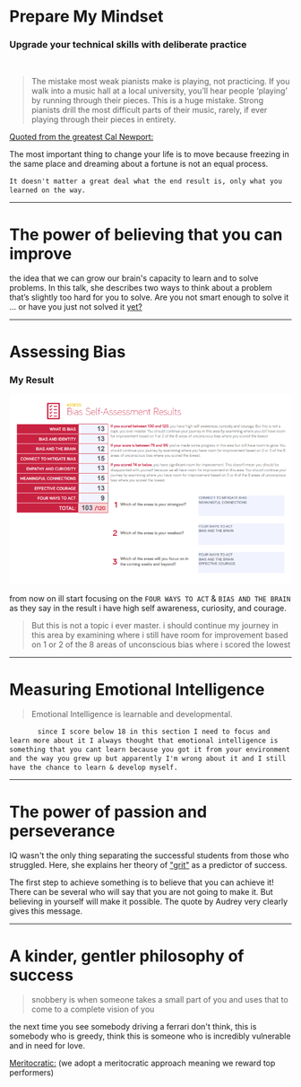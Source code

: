 # Prepare My Mindset 

### Upgrade your technical skills with deliberate practice
<br>

> The mistake most weak pianists make is playing, not practicing. If you walk into a music hall at a local university, you’ll hear people ‘playing’ by running through their pieces. This is a huge mistake. Strong pianists drill the most difficult parts of their music, rarely, if ever playing through their pieces in entirety.

[Quoted from the greatest Cal Newport:](https://web.archive.org/web/20160616225417/http://www.happybearsoftware.com/upgrade-your-technical-skills-with-deliberate-practice)

The most important thing to change your life is to move because freezing in the same place and dreaming about a fortune is not an equal process.

    It doesn't matter a great deal what the end result is, only what you learned on the way.

----

# The power of believing that you can improve

the idea that we can grow our brain's capacity to learn and to solve problems. In this talk, she describes two ways to think about a problem that’s slightly too hard for you to solve. Are you not smart enough to solve it … or have you just not solved it [yet? ](https://www.ted.com/talks/carol_dweck_the_power_of_believing_that_you_can_improve?language=en)

 ---

# Assessing Bias
### My Result
![alt text](assets/04.png "Assessing Bias")


from now on ill start focusing on the `FOUR WAYS TO ACT` & `BIAS AND THE BRAIN` as they say in the result i have high self awareness, curiosity, and courage. 

> But this is not a topic i ever master. i should continue my journey in this area by examining where i still have room for improvement based on 1 or 2 of the 8 areas of unconscious bias where i scored the lowest

---

# Measuring Emotional Intelligence

> Emotional Intelligence is learnable and developmental.

           since I score below 18 in this section I need to focus and learn more about it I always thought that emotional intelligence is something that you cant learn because you got it from your environment and the way you grew up but apparently I'm wrong about it and I still have the chance to learn & develop myself.

----

# The power of passion and perseverance

IQ wasn't the only thing separating the successful students from those who struggled. Here, she explains her theory of ["grit"](ted.com/talks/angela_lee_duckworth_grit_the_power_of_passion_and_perseverance) as a predictor of success.

The first step to achieve something is to believe that you can achieve it! There can be several who will say that you are not going to make it. But believing in yourself will make it possible. The quote by Audrey very clearly gives this message.

----

# A kinder, gentler philosophy of success

> snobbery is when someone takes a small part of you and uses that to come to a complete vision of you
 
 the next time you see somebody driving a ferrari don't think, this is somebody who is greedy, think this is someone who is incredibly vulnerable and in need for love.

[ Meritocratic:](https://www.ted.com/talks/alain_de_botton_a_kinder_gentler_philosophy_of_success) (we adopt a meritocratic approach meaning we reward top performers)
